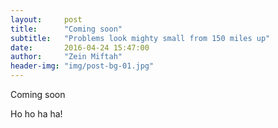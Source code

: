 ```yaml
---
layout:     post
title:      "Coming soon"
subtitle:   "Problems look mighty small from 150 miles up"
date:       2016-04-24 15:47:00
author:     "Zein Miftah"
header-img: "img/post-bg-01.jpg"
---
```


Coming soon

Ho ho ha ha!
